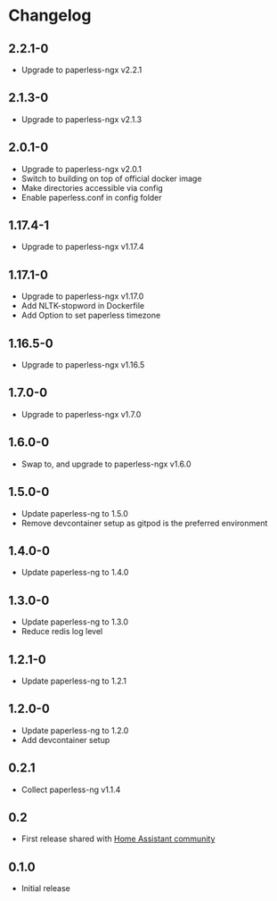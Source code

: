 # Changelog

## 2.2.1-0

- Upgrade to paperless-ngx v2.2.1

## 2.1.3-0

- Upgrade to paperless-ngx v2.1.3

## 2.0.1-0

- Upgrade to paperless-ngx v2.0.1
- Switch to building on top of official docker image
- Make directories accessible via config
- Enable paperless.conf in config folder

## 1.17.4-1

- Upgrade to paperless-ngx v1.17.4

## 1.17.1-0

- Upgrade to paperless-ngx v1.17.0
- Add NLTK-stopword in Dockerfile
- Add Option to set paperless timezone

## 1.16.5-0

- Upgrade to paperless-ngx v1.16.5

## 1.7.0-0

- Upgrade to paperless-ngx v1.7.0

## 1.6.0-0

- Swap to, and upgrade to paperless-ngx v1.6.0

## 1.5.0-0

- Update paperless-ng to 1.5.0
- Remove devcontainer setup as gitpod is the preferred environment

## 1.4.0-0

- Update paperless-ng to 1.4.0

## 1.3.0-0

- Update paperless-ng to 1.3.0
- Reduce redis log level

## 1.2.1-0

- Update paperless-ng to 1.2.1

## 1.2.0-0

- Update paperless-ng to 1.2.0
- Add devcontainer setup

## 0.2.1

- Collect paperless-ng v1.1.4

## 0.2

- First release shared with [Home Assistant community](https://community.home-assistant.io/t/paperless-ng-add-on/269335)

## 0.1.0

- Initial release
